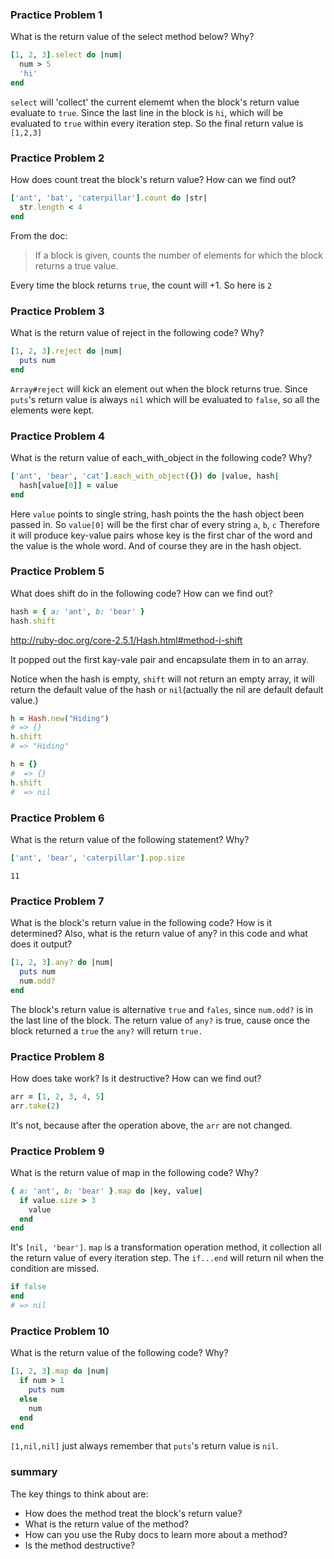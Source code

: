 ### Practice Problem 1

What is the return value of the select method below? Why?

```ruby
[1, 2, 3].select do |num|
  num > 5
  'hi'
end
```

`select` will 'collect' the current elememt when the block's return value evaluate to `true`.
Since the last line in the block is `hi`, which will be evaluated to `true` within every iteration step.
So the final return value is `[1,2,3]`

### Practice Problem 2

How does count treat the block's return value? How can we find out?

```ruby
['ant', 'bat', 'caterpillar'].count do |str|
  str.length < 4
end
```

From the doc:
> If a block is given, counts the number of elements for which the block returns a true value.

Every time the block returns `true`, the count will +1. So here is `2`

### Practice Problem 3

What is the return value of reject in the following code? Why?

```ruby
[1, 2, 3].reject do |num|
  puts num
end
```

`Array#reject` will kick an element out when the block returns true.
Since `puts`'s return value is always `nil` which will be evaluated to `false`, so all the elements were kept.

### Practice Problem 4

What is the return value of each_with_object in the following code? Why?

```ruby
['ant', 'bear', 'cat'].each_with_object({}) do |value, hash|
  hash[value[0]] = value
end
```

Here `value` points to single string, hash points the the hash object been passed in.
So `value[0]` will be the first char of every string `a`, `b`, `c`
Therefore it will produce key-value pairs whose key is the first char of the word and the value is the whole word.
And of course they are in the hash object.

### Practice Problem 5

What does shift do in the following code? How can we find out?

```ruby
hash = { a: 'ant', b: 'bear' }
hash.shift
```

http://ruby-doc.org/core-2.5.1/Hash.html#method-i-shift

It popped out the first kay-vale pair and encapsulate them in to an array.

Notice when the hash is empty, `shift` will not return an empty array, it will return the default value of the hash or `nil`(actually the nil are default default value.)

```ruby
h = Hash.new("Hiding")
# => {}
h.shift
# => "Hiding"

h = {}
#  => {}
h.shift
#  => nil
```

### Practice Problem 6

What is the return value of the following statement? Why?

```ruby
['ant', 'bear', 'caterpillar'].pop.size
```

`11`

### Practice Problem 7

What is the block's return value in the following code? How is it determined? Also, what is the return value of any? in this code and what does it output?

```ruby
[1, 2, 3].any? do |num|
  puts num
  num.odd?
end
```

The block's return value is alternative `true` and `fales`, since `num.odd?` is in the last line of the block.
The return value of `any?` is true, cause once the block returned a `true` the `any?` will return `true.`


### Practice Problem 8

How does take work? Is it destructive? How can we find out?

```ruby
arr = [1, 2, 3, 4, 5]
arr.take(2)
```

It's not, because after the operation above, the `arr` are not changed.

### Practice Problem 9

What is the return value of map in the following code? Why?
```ruby
{ a: 'ant', b: 'bear' }.map do |key, value|
  if value.size > 3
    value
  end
end
```

It's `[nil, 'bear']`.
`map` is a transformation operation method, it collection all the return value of every iteration step.
The `if...end` will return nil when the condition are missed.

```ruby
if false
end
# => nil
```


### Practice Problem 10

What is the return value of the following code? Why?

```ruby
[1, 2, 3].map do |num|
  if num > 1
    puts num
  else
    num
  end
end
```

`[1,nil,nil]` just always remember that `puts`'s return value is `nil`.

### summary

The key things to think about are:

- How does the method treat the block's return value?
- What is the return value of the method?
- How can you use the Ruby docs to learn more about a method?
- Is the method destructive?
